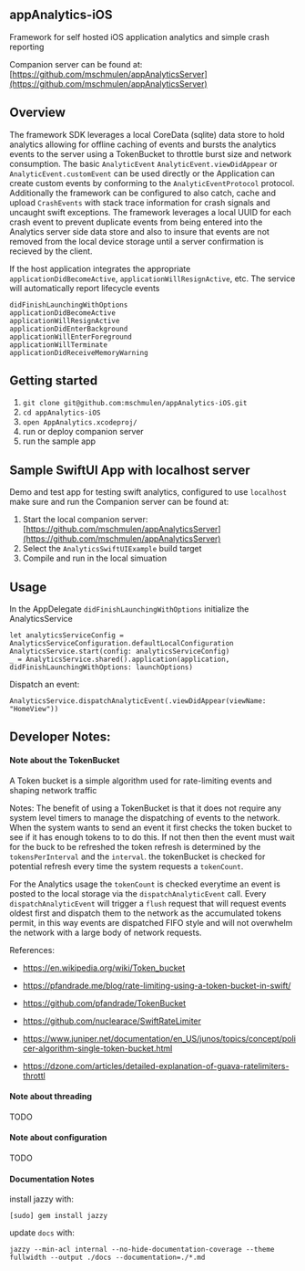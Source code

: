 appAnalytics-iOS
---

Framework for self hosted iOS application analytics and simple crash reporting 

Companion server can be found at: [https://github.com/mschmulen/appAnalyticsServer](https://github.com/mschmulen/appAnalyticsServer) 




## Overview

The framework SDK leverages a local CoreData (sqlite) data store to hold analytics allowing for offline caching of events and bursts the analytics events to the server using a TokenBucket to throttle burst size and network consumption.  The basic `AnalyticEvent` `AnalyticEvent.viewDidAppear` or `AnalyticEvent.customEvent` can be used directly or the Application can create custom events by conforming to the `AnalyticEventProtocol` protocol.  Additionally the framework can be configured to also catch, cache and upload `CrashEvents` with stack trace information for crash signals and uncaught swift exceptions.  The framework leverages a local UUID for each crash event to prevent duplicate events from being entered into the Analytics server side data store and also to insure that events are not removed from the local device storage until a server confirmation is recieved by the client.

If the host application integrates the appropriate `applicationDidBecomeActive`, `applicationWillResignActive`, etc. The service will automatically report lifecycle events

```
didFinishLaunchingWithOptions
applicationDidBecomeActive
applicationWillResignActive
applicationDidEnterBackground
applicationWillEnterForeground
applicationWillTerminate
applicationDidReceiveMemoryWarning
```

## Getting started 

1. `git clone git@github.com:mschmulen/appAnalytics-iOS.git`
1. `cd appAnalytics-iOS`
1. `open AppAnalytics.xcodeproj/`
1. run or deploy companion server 
1. run the sample app

## Sample SwiftUI App with localhost server 

Demo and test app for testing swift analytics, configured to use `localhost` make sure and run the Companion server can be found at: 

1. Start the local companion server:  [https://github.com/mschmulen/appAnalyticsServer](https://github.com/mschmulen/appAnalyticsServer)
1. Select the `AnalyticsSwiftUIExample` build target 
1. Compile and run in the local simuation

## Usage

In the AppDelegate `didFinishLaunchingWithOptions` initialize the AnalyticsService

```
let analyticsServiceConfig = AnalyticsServiceConfiguration.defaultLocalConfiguration
AnalyticsService.start(config: analyticsServiceConfig)
_ = AnalyticsService.shared().application(application, didFinishLaunchingWithOptions: launchOptions)
```

Dispatch an event:

```
AnalyticsService.dispatchAnalyticEvent(.viewDidAppear(viewName: "HomeView"))
```

## Developer Notes:

#### Note about the TokenBucket

 A Token bucket is a simple algorithm used for rate-limiting events and shaping network traffic

 Notes:
 The benefit of using a TokenBucket is that it does not require any system level timers to manage the dispatching of events to the network. When the system wants to send an event it first checks the token bucket to see if it has enough tokens to to do this. If not then then the event must wait for the buck to be refreshed the token refresh is determined by the `tokensPerInterval` and the `interval`. the tokenBucket is checked for potential refresh every time the system requests a `tokenCount`.
 
 For the Analytics usage the `tokenCount` is checked everytime an event is posted to the local storage via the `dispatchAnalyticEvent` call. Every `dispatchAnalyticEvent` will trigger a `flush` request that will request events oldest first and dispatch them to the network as the accumulated tokens permit, in this way events are dispatched FIFO style and will not overwhelm the network with a large body of network requests.
 
 References:
 
 - https://en.wikipedia.org/wiki/Token_bucket
 - https://pfandrade.me/blog/rate-limiting-using-a-token-bucket-in-swift/
 - https://github.com/pfandrade/TokenBucket
 - https://github.com/nuclearace/SwiftRateLimiter
 
 - https://www.juniper.net/documentation/en_US/junos/topics/concept/policer-algorithm-single-token-bucket.html
 
 - https://dzone.com/articles/detailed-explanation-of-guava-ratelimiters-throttl

#### Note about threading 

TODO


#### Note about configuration 

TODO



#### Documentation Notes

install jazzy with:

`[sudo] gem install jazzy`

update `docs` with:

`jazzy --min-acl internal --no-hide-documentation-coverage --theme fullwidth --output ./docs --documentation=./*.md`



